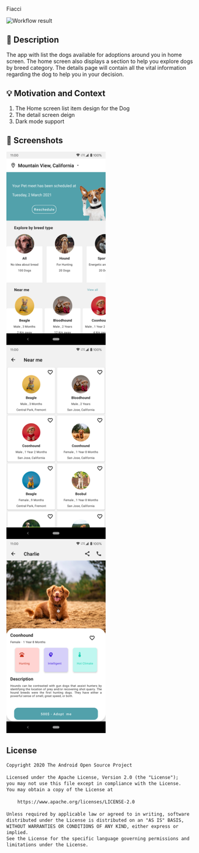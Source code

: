 Fiacci

![Workflow result](https://github.com/sankarganeshsiva/DopAdoptionApp/workflows/Check/badge.svg)


## :scroll: Description
The app with list the dogs available for adoptions around you in home screen. The home screen also displays a section to help you explore dogs by breed category.
The details page will contain all the vital information regarding the dog to help you in your decision.



## :bulb: Motivation and Context
1) The Home screen list item design for the Dog
2) The detail screen deign
3) Dark mode support


## :camera_flash: Screenshots
<!-- You can add more screenshots here if you like -->
<img src="/results/screenshot_1.png" width="260">&emsp;<img src="/results/screenshot_2.png" width="260">&emsp;<img src="/results/screenshot_3.png" width="260">

## License
```
Copyright 2020 The Android Open Source Project

Licensed under the Apache License, Version 2.0 (the "License");
you may not use this file except in compliance with the License.
You may obtain a copy of the License at

    https://www.apache.org/licenses/LICENSE-2.0

Unless required by applicable law or agreed to in writing, software
distributed under the License is distributed on an "AS IS" BASIS,
WITHOUT WARRANTIES OR CONDITIONS OF ANY KIND, either express or implied.
See the License for the specific language governing permissions and
limitations under the License.
```